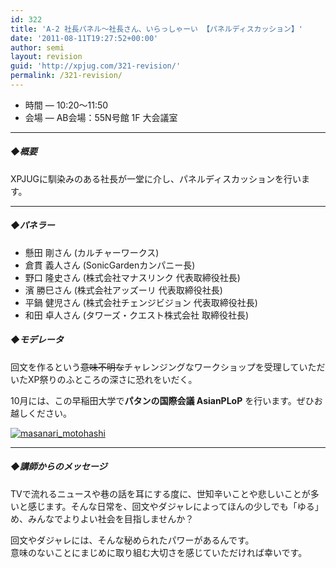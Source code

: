 ```yaml
---
id: 322
title: 'A-2 社長パネル～社長さん、いらっしゃーい 【パネルディスカッション】'
date: '2011-08-11T19:27:52+00:00'
author: semi
layout: revision
guid: 'http://xpjug.com/321-revision/'
permalink: /321-revision/
---
```


- 時間 — 10:20～11:50
- 会場 — AB会場：55N号館 1F 大会議室

---

##### ◆概要

XPJUGに馴染みのある社長が一堂に介し、パネルディスカッションを行います。

---

##### ◆パネラー

- 懸田 剛さん (カルチャーワークス)
- 倉貫 義人さん (SonicGardenカンパニー長)
- 野口 隆史さん (株式会社マナスリンク 代表取締役社長)
- 濱 勝巳さん (株式会社アッズーリ 代表取締役社長)
- 平鍋 健児さん (株式会社チェンジビジョン 代表取締役社長)
- 和田 卓人さん (タワーズ・クエスト株式会社 取締役社長)

##### ◆モデレータ

回文を作るという<del>意味不明な</del>チャレンジングなワークショップを受理していただいたXP祭りのふところの深さに恐れをいだく。

10月には、この早稲田大学で**パタンの国際会議 AsianPLoP** を行います。ぜひお越しください。

[![](http://xpjug.com/wp-content/uploads/2011/08/masanari_motohashi.png "masanari_motohashi")](http://xpjug.com/wp-content/uploads/2011/08/masanari_motohashi.png)

---

##### ◆講師からのメッセージ

TVで流れるニュースや巷の話を耳にする度に、世知辛いことや悲しいことが多いと感じます。そんな日常を、回文やダジャレによってほんの少しでも「ゆる」め、みんなでよりよい社会を目指しませんか？

回文やダジャレには、そんな秘められたパワーがあるんです。  
意味のないことにまじめに取り組む大切さを感じていただければ幸いです。